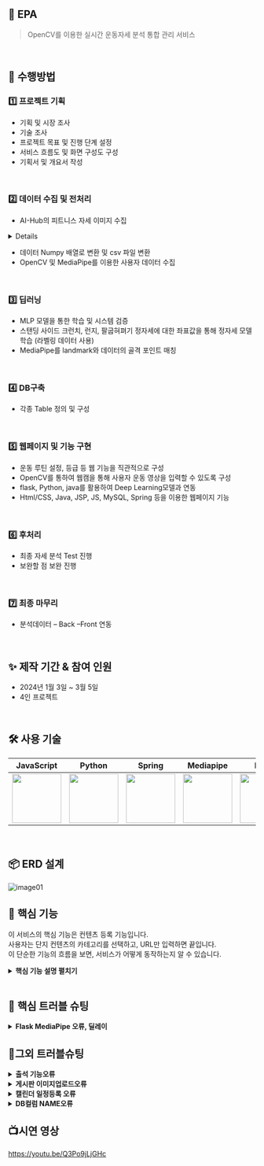 ## 📝 EPA
> OpenCV를 이용한 실시간 운동자세 분석 통합 관리 서비스 


</br>

## 📌 수행방법

### 1️⃣  프로젝트 기획 

- 기획 및 시장 조사 
- 기술 조사
- 프로젝트 목표 및 진행 단계 설정
- 서비스 흐름도 및 화면 구성도 구성 
- 기획서 및 개요서 작성
</br>

### 2️⃣  데이터 수집 및 전처리 


- AI-Hub의 피트니스 자세 이미지 수집	
<details>
<div markdown="1">
	
  ![KakaoTalk_20240307_094019221](https://github.com/SMHRD-2021-KDT-BigData-19/dicogram/assets/151595284/f7743ae8-ff71-415e-b951-e67121a09c78)
   </div>
</details>

 - 데이터 Numpy 배열로 변환 및 csv 파일 변환
 - OpenCV 및 MediaPipe를 이용한 사용자 데이터 수집


 </br>
 
### 3️⃣  딥러닝

 - MLP 모델을 통한 학습 및 시스템 검증
 - 스탠딩 사이드 크런치, 런지, 팔굽혀펴기 정자세에 대한 좌표값을 통해 정자세 모델 학습
   (라벨링 데이터 사용)
 - MediaPipe를 landmark와 데이터의 골격 포인트 매칭
 </br>
 
### 4️⃣  DB구축

 - 각종 Table 정의 및 구성
   
</br>

### 5️⃣  웹페이지 및 기능 구현 

 - 운동 루틴 설정, 등급 등 웹 기능을 직관적으로 구성
 - OpenCV를 통하여 웹캠을 통해 사용자 운동 영상을 입력할 수 있도록 구성
 - flask, Python, java를 활용하여 Deep Learning모델과 연동
 - Html/CSS, Java, JSP, JS, MySQL, Spring 등을 이용한 웹페이지 기능
   
</br>

### 6️⃣  후처리 

- 최종 자세 분석 Test 진행
- 보완할 점 보완 진행
  
</br>

### 7️⃣  최종 마무리 

- 분석데이터 – Back –Front 연동


</br>

## ✨ 제작 기간 & 참여 인원
- 2024년 1월 3일 ~ 3월 5일
- 4인 프로젝트

</br>

## 🛠 사용 기술

| JavaScript | Python |  Spring  |  Mediapipe   | Falsk | OpenCV |
| :--------: | :--------: | :------: | :-----: | :-----: | :-----: |
|  <img src="https://github.com/n0hack/readme-template/assets/151595284/cba04890-eae7-4dce-8769-d4130c0b56cb.png" width="100" height="100"/> |    <img src="https://github.com/n0hack/readme-template/assets/151595284/76433d79-57d7-4626-b32b-8323d551ae1b" width="100" height="100"/>     | <img src="https://github.com/n0hack/readme-template/assets/151595284/72f17840-9db3-489d-b895-b62dcedf7149" width="100" height="100"/>| <img src="https://github.com/n0hack/readme-template/assets/151595284/54b5b452-7ff5-46a6-ab4b-cb02eed2c0fe" width="100" height="100"/> | <img src="https://github.com/n0hack/readme-template/assets/151595284/93032b6f-05f2-43e7-8544-58981c7f8dde" width="100" height="100"/> | <img src="https://github.com/SMHRD-2021-KDT-BigData-19/EPA/assets/151595284/86b2dd86-1459-4339-b674-67dd005cb3bb" width="100" height="100"/> |


</br>

## 📦 ERD 설계
![image01](https://github.com/SMHRD-2021-KDT-BigData-19/EPA/assets/151595284/14a664da-2943-437e-ac78-d707920a9368)


## 🔎 핵심 기능
이 서비스의 핵심 기능은 컨텐츠 등록 기능입니다.  
사용자는 단지 컨텐츠의 카테고리를 선택하고, URL만 입력하면 끝입니다.  
이 단순한 기능의 흐름을 보면, 서비스가 어떻게 동작하는지 알 수 있습니다.  

<details>
<summary><b>핵심 기능 설명 펼치기</b></summary>
<div markdown="1">

### ⭐  전체 흐름
![image](https://github.com/SMHRD-2021-KDT-BigData-19/EPA/assets/151595284/0ce162ac-6b75-4877-8e5d-1f5008a482b2)

### ⭐  유스케이스
![KakaoTalk_20240307_094045219](https://github.com/SMHRD-2021-KDT-BigData-19/dicogram/assets/151595284/51ab79ec-010d-44ec-b7dc-57e3506df3dc)




### 3️⃣



### 4️⃣ 



### 5️⃣ 

</div>
</details>

</br>

## 🌟 핵심 트러블 슈팅
<details>
  <summary><b>Flask MediaPipe 오류, 딜레이</b></summary>
<div markdown="1">

Spring의 web cam에서 이미지 형태로 flask로 전송을 하여 실시간 MediaPipe가 적용된 화면을 출력하고자 하였으나  MediaPipe가 적용되지 않는 현상이 발생하였고, MediaPipe가 적용된 이미지를 저장하여 출력한 결과 매우 심한 딜레이가 발생함
![flask 딜레이](https://github.com/SMHRD-2021-KDT-BigData-19/EPA/assets/151595343/6ec100cc-bfd3-457d-8363-895c8f3bd7b3)
=> 웹소켓을 통해 Web cam에서 이미지 데이터를 flask로 전송하여 flask에서 MediaPipe가 적용된 이미지 데이터를 바로 JSP 파일로 전송하여 딜레이를 줄일 수 있었음
<br>

</div>
</details>

## 📍그외 트러블슈팅

<details>
  <summary><b>출석 기능오류</b></summary>
<div markdown="1">

하루에 단 한번만 출석이 가능하게 구현하고자 하였으나
출석일수가 버튼을 누르면 계속 증가하거나 증가되지 않는 문제가 있었음 
![error](https://github.com/n0hack/readme-template/assets/151595284/0b448dfa-9a9d-4692-bcd9-d32deec22d24)
=> 회원가입 단계에서 등급 객체를 추가하여 회원가입 일자로 default 값을 지정, 출석 버튼 클릭 시 TEAR_TB에 LASTDATE를 갱신하여 이전 값과 비교해 날짜가 다른 경우에만 UPDATE 되도록 수정
<br>
![KakaoTalk_20240227_154531080](https://github.com/n0hack/readme-template/assets/151595284/d14a9197-b409-484a-b093-571b0594298b)
![tnwjd](https://github.com/n0hack/readme-template/assets/151595284/20dfff08-ae9a-4322-bbb3-84601e997425)
</div>
</details>

<details>
  <summary><b>게시판 이미지업로드오류</b></summary>
<div markdown="1">
게시판에 이미지를 업로드할 때, 이미지를 컨트롤러로 전송하기 위해 DTO를 사용했습니다. 이 DTO에는 파일 이름, 파일 경로 및 게시판 번호를 필드 생성자로 포함하여 전송했습니다. 그러나 이미지를 불러올 때 DB에서 문제가 발생했습니다.
<details>
<summary><b>기존 코드</b></summary>
<div markdown="1">

      @PostMapping("/boardInsert.do")
      public String boardInsert(Board vo, MultipartHttpServletRequest file) {
         
         // user_id, category, title, content DB에 업로드
         mapper.boardInsert(vo);
         
         
         int BD_NO = vo.getBD_NO();
         
         // 업로드한 이미지 파일을 서버에 저장 할 경로
         String uploadFolder = "C:\\image\\post\\" + BD_NO;
         
         // 이미지 파일 리스트에 저장
         List<MultipartFile> list = file.getFiles("file");
         
         // 이미지 파일 서버에 저장
         for(int i = 0; i<list.size(); i++) {
            String fileRealName = list.get(i).getOriginalFilename();
            
            
            // 폴더가 존재하지 않으면 생성
            File folder = new File(uploadFolder);
              if (!folder.exists()) {
                  folder.mkdirs();
              }
            
            File saveFile = new File(uploadFolder + "\\" + fileRealName);
            
            try {
               list.get(i).transferTo(saveFile);
            } catch (IllegalStateException e) {
               // TODO Auto-generated catch block
               e.printStackTrace();
            } catch (IOException e) {
               // TODO Auto-generated catch block
               e.printStackTrace();
            }
            
            // 게시물 이미지 DB에 저장
            // picture_id = i+1, post_id = post_id, folder = uploadFolder, file_name = fileRealName
            image Ivo = new image(fileRealName,BD_NO, uploadFolder);
            
            
            mapper.imageUp(Ivo);
            
         }
         return "redirect:/boardList.do";
      }
</div>
</details>
=> 이 문제는 필드 생성자에서 파일 번호를 함께 전송하지 않았기 때문에 발생한 것으로 확인되었습니다. 따라서 파일 번호를 함께 보내기 위해 별도의 DTO를 만들어 컨트롤러로 전송하는 방법으로 문제를 해결했습니다.
<details>
<summary><b>개선 코드</b></summary>
<div markdown="1">
	
	public imageList(int file_NO, String file, int bD_NO, String filePath) {
			super();
			this.file_NO = file_NO;
			this.file = file;
			BD_NO = bD_NO;
			this.filePath = filePath;
		}
</div>
</details>
</div>
</details>

<details>
  <summary><b>캘린더 일정등록 오류</b></summary>
<div markdown="1">
기존 Fullcalendar API를 사용하여 종료시간이 시작시간보다 작을 때 알림창을 표시하고, 그렇지 않은 경우에는 캘린더에 이벤트를 추가하도록 코드를 작성했습니다. 그러나 이렇게 해도 DB에 값이 전송되지 않는 오류가 발생했습니다. 
<details>
  <summary><b>기존 코드</b></summary>
<div markdown="1">
	
  	 select: function(arg) {
           // 모달을 표시
           $("#exampleModal").modal("show");
           var startDate = new Date(arg.start).toISOString().substring(0, 16);
           var endDate = new Date(arg.end).toISOString().substring(0, 16);
           $("#EX_ID").val('code1');
           $("#EXPL_ID").val('');
           $("#EX_SDATE").val(startDate);
           $("#EX_FDATE").val(endDate);
           $("#P_COLOR").val('pink'); // 기본 색상 설정

           
           // '추가' 버튼 클릭 이벤트 핸들러 설정
           $("#saveChanges").off("click").on("click", function() {
             var eventData = {
               title: $("#EXPL_ID").val(), // 사용자가 입력한 일정 이름
               start: $("#EX_SDATE").val(), // 사용자가 선택한 시작 시간
               end: $("#EX_FDATE").val(), // 사용자가 선택한 종료 시간
               color: $("#P_COLOR").val(), // 사용자가 선택한 배경색상
             };
             if (eventData.title && eventData.start && eventData.end) {
               if (eventData.start > eventData.end) {
                 alert("시작 시간이 종료 시간보다 늦을 수 없습니다.");
               } else {
	         title: $("#EXPL_ID").val(), 
                 start: $("#EX_SDATE").val(), 
                 end: $("#EX_FDATE").val(), 
                 color: $("#P_COLOR").val(),
                 calendar.addEvent(eventData);
               }
             } else {
	     	
               alert("비어있는 일정을 채워주세요.");
               return false;
             }
             
             
             $("#cancelButton").off("click").on("click", function() {
            	    $("#exampleModal").modal("hide"); // 모달을 숨깁니다.
            	});
              
           });
     
         },
</div>
</details>
=> 이를 해결하기 위해 else 블록에서 값을 추가하는 대신, 별도의 AJAX 요청을 추가하여 값을 받아왔습니다.
<details>
  <summary><b>개선 코드</b></summary>
<div markdown="1">
      
      $.ajax({
    	  url : "calendarRest",
    	  type : "post",
    	  success : function(data){
    		  
    		  console.log(data);
    		  
    		  for(let i = 0; i < data.length; i++){
    			  
    			  
    			  var dd = {
    		               title: data[i].expl_ID, // 사용자가 입력한 일정 이름
    		               url : "myScDelete.do?pl_BUNHO=" + data[i].pl_BUNHO,
    		               start: data[i].ex_SDATE, // 사용자가 선택한 시작 시간
    		               end: data[i].ex_FDATE, // 사용자가 선택한 종료 시간
    		               color: data[i].pn_COLOR, // 사용자가 선택한 배경색상
    		             };
    			  calendar.addEvent(dd);
    			 
    		  }
    		  
    	  }, error : function(){
    		  alert("error!");
    	  }
      });
</div>
</details>


</div>
</details>

<details>
  <summary><b>DB컬럼 NAME오류</b></summary>
<div markdown="1">
캘린더에 일정을 DB에 등록할 때 일정 이름, 일정 날짜, 운동 코드는 정상적으로 DB에 들어가지만, 일정색이 DB에 들어가지 않는 오류가 발생했습니다. 
	<br>
초기에는 일정색의 컬럼 이름을 P_NAME으로 설정했었으나, 이전에 알파벳이 두 번 들어가는 컬럼이 정상적으로 값이 들어갔다는 것을 확인하여, 컬럼 이름을 P_NAME을 PN_NAME으로 수정하였더니 문제가 해결되었습니다.
	
![스크린샷 2024-02-27 165811](https://github.com/SMHRD-2021-KDT-BigData-19/EPA/assets/151595284/30eb0bbd-8d29-4cc7-90be-d5c102699ac0)
</div>
</details>

## 📺시연 영상
https://youtu.be/Q3Po9jLjGHc
